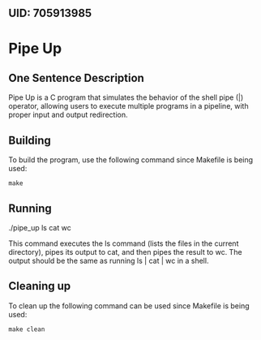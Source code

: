 ## UID: 705913985

# Pipe Up

## One Sentence Description

Pipe Up is a C program that simulates the behavior of the shell pipe (|) operator, allowing users to execute multiple programs in a pipeline, with proper input and output redirection.

## Building

To build the program, use the following command since Makefile is being used:

    make


## Running

./pipe_up ls cat wc

This command executes the ls command (lists the files in the current directory), pipes its output to cat, and then pipes the result to wc. The output should be the same as running ls | cat | wc in a shell.


## Cleaning up

To clean up the following command can be used since Makefile is being used:

    make clean

